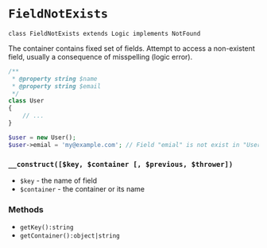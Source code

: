 # `FieldNotExists`

```phph
class FieldNotExists extends Logic implements NotFound
```

The container contains fixed set of fields.
Attempt to access a non-existent field, usually a consequence of misspelling (logic error).

```php
/**
 * @property string $name
 * @property string $email
 */
class User
{
    // ...
}

$user = new User();
$user->emial = 'my@example.com'; // Field "emial" is not exist in "User"
```

### `__construct([$key, $container [, $previous, $thrower])`

 * `$key` - the name of field
 * `$container` - the container or its name
 
### Methods

 * `getKey():string`
 * `getContainer():object|string`

